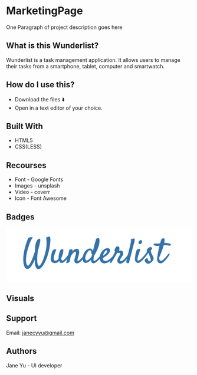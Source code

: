 # MarketingPage
 One Paragraph of project description goes here

## What is this Wunderlist?
Wunderlist is a task management application. It allows users to manage their tasks from a smartphone, tablet, computer and smartwatch.

## How do I use this?
* Download the files ⬇️
* Open in a text editor of your choice.

## Built With
* HTML5
* CSS(LESS)

## Recourses
* Font - Google Fonts
* Images - unsplash
* Video - coverr
* Icon - Font Awesome

## Badges
![Wunderlist Logo](https://github.com/BuildWeekWunderlist6/MarketingPage/blob/master/img/logo.png)

## Visuals

## Support
Email: janecyyu@gmail.com

## Authors
Jane Yu - UI developer
